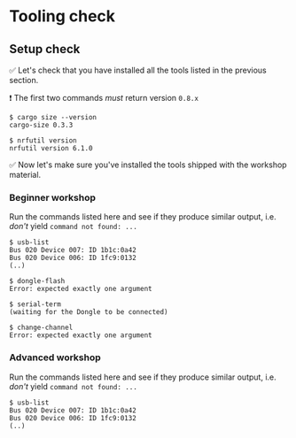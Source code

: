 # Tooling check

## Setup check

✅ Let's check that you have installed all the tools listed in the previous section.

❗ The first two commands *must* return version `0.8.x`

``` console
$ cargo size --version
cargo-size 0.3.3

$ nrfutil version
nrfutil version 6.1.0
```

✅ Now let's make sure you've installed the tools shipped with the workshop material.

### Beginner workshop

Run the commands listed here and see if they produce similar output, i.e. *don't* yield `command not found: ...`

```console
$ usb-list
Bus 020 Device 007: ID 1b1c:0a42
Bus 020 Device 006: ID 1fc9:0132
(..)

$ dongle-flash
Error: expected exactly one argument

$ serial-term
(waiting for the Dongle to be connected)

$ change-channel
Error: expected exactly one argument
```

### Advanced workshop

Run the commands listed here and see if they produce similar output, i.e. *don't* yield `command not found: ...`

```console
$ usb-list
Bus 020 Device 007: ID 1b1c:0a42
Bus 020 Device 006: ID 1fc9:0132
(..)
```
